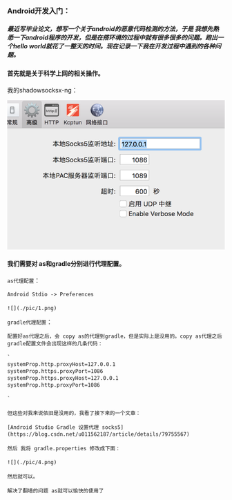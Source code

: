 ### Android开发入门：
	
##### 最近写毕业论文，想写一个关于android的恶意代码检测的方法，于是 我想先熟悉一下android程序的开发，但是在搭环境的过程中就有很多很多的问题。跑出一个hello world就花了一整天的时间。现在记录一下我在开发过程中遇到的各种问题。

#### 首先就是关于科学上网的相关操作。
   
   我的shadowsocksx-ng：
 
   ![](./pic/3.png)
   
 
#### 我们需要对 as和gradle分别进行代理配置。
   
   `as代理配置`：
    
    Android Stdio -> Preferences 
    
    ![](./pic/1.png)
    
   `gradle代理配置`：
   
    配置好as代理之后，会 copy as的代理到gradle，但是实际上是没用的。copy as代理之后 gradle配置文件会出现这样的几条代码：
    
    `
    systemProp.http.proxyHost=127.0.0.1
    systemProp.https.proxyPort=1086
    systemProp.https.proxyHost=127.0.0.1
    systemProp.http.proxyPort=1086
    
    `
    
    但这些对我来说依旧是没用的，我看了接下来的一个文章：
    
    [Android Studio Gradle 设置代理 socks5](https://blog.csdn.net/u011562187/article/details/79755567)    
    
    然后 我将 gradle.properties 修改成下面：
    
    ![](./pic/4.png)
    
    然后就可以。
    
    解决了翻墙的问题 as就可以愉快的使用了
    
    
    
